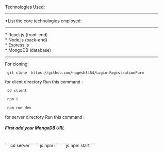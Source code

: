 
Technologies Used:
<hr>
*List the core technologies employed:<hr>
* React.js (front-end)<br>
* Node.js (back-end)<br>
* Express.js <br>
* MongoDB (database)<br>


<hr>


For cloning:
```
 git clone  https://github.com/nagesh5454/Login-RegistrationForm
```

 



for client directory Run this command :
```
 cd client
```
```js
 npm i
```
```js
 npm run dev
```


for server directory Run this command :
<br>
<h5>First add your MongoDB URL </h5>
<br>
```
 cd server
```
```js
 npm i
```
```js
 npm start
```


